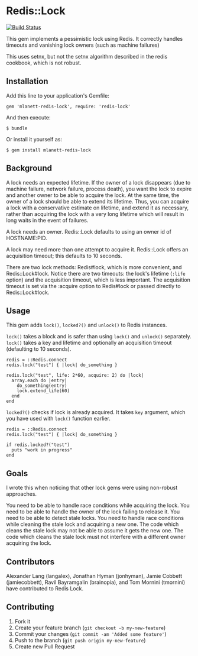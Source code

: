 # Redis::Lock

[![Build Status](https://secure.travis-ci.org/langalex/redis-lock.png?branch=master)](http://travis-ci.org/langalex/redis-lock)


This gem implements a pessimistic lock using Redis.
It correctly handles timeouts and vanishing lock owners (such as machine failures)

This uses setnx, but not the setnx algorithm described in the redis cookbook, which is not robust.

## Installation

Add this line to your application's Gemfile:

    gem 'mlanett-redis-lock', require: 'redis-lock'

And then execute:

    $ bundle

Or install it yourself as:

    $ gem install mlanett-redis-lock

## Background

A lock needs an expected lifetime.
If the owner of a lock disappears (due to machine failure, network failure, process death),
you want the lock to expire and another owner to be able to acquire the lock.
At the same time, the owner of a lock should be able to extend its lifetime.
Thus, you can acquire a lock with a conservative estimate on lifetime, and extend it as necessary,
rather than acquiring the lock with a very long lifetime which will result in long waits in the event of failures.

A lock needs an owner. Redis::Lock defaults to using an owner id of HOSTNAME:PID.

A lock may need more than one attempt to acquire it. Redis::Lock offers an acquisition timeout; this defaults to 10 seconds.

There are two lock methods: Redis#lock, which is more convenient, and Redis::Lock#lock.
Notice there are two timeouts: the lock's lifetime (```:life``` option) and the acquisition timeout, which is less important.
The acquisition timeout is set via the :acquire option to Redis#lock or passed directly to Redis::Lock#lock.

## Usage

This gem adds `lock()`, `locked?()` and `unlock()` to Redis instances.

`lock()` takes a block and is safer than using `lock()` and `unlock()` separately.
`lock()` takes a key and lifetime and optionally an acquisition timeout (defaulting to 10 seconds).

    redis = ::Redis.connect
    redis.lock("test") { |lock| do_something }

    redis.lock("test", life: 2*60, acquire: 2) do |lock|
      array.each do |entry|
        do_something(entry)
        lock.extend_life(60)
      end
    end

`locked?()` checks if lock is already acquired. It takes `key` argument, which you have used with `lock()` function earlier.

    redis = ::Redis.connect
    redis.lock("test") { |lock| do_something }

    if redis.locked?("test")
      puts "work in progress"
    end

## Goals

I wrote this when noticing that other lock gems were using non-robust approaches.

You need to be able to handle race conditions while acquiring the lock.
You need to be able to handle the owner of the lock failing to release it.
You need to be able to detect stale locks.
You need to handle race conditions while cleaning the stale lock and acquiring a new one.
The code which cleans the stale lock may not be able to assume it gets the new one.
The code which cleans the stale lock must not interfere with a different owner acquiring the lock.

## Contributors

Alexander Lang (langalex), Jonathan Hyman (jonhyman), Jamie Cobbett (jamiecobbett), Ravil Bayramgalin (brainopia), and Tom Mornini (tmornini) have contributed to Redis Lock.

## Contributing

1. Fork it
2. Create your feature branch (`git checkout -b my-new-feature`)
3. Commit your changes (`git commit -am 'Added some feature'`)
4. Push to the branch (`git push origin my-new-feature`)
5. Create new Pull Request
